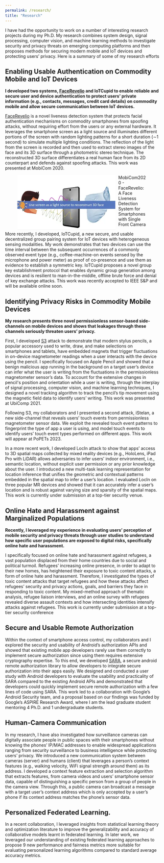 ```yaml
---
permalink: /research/
title: "Research"
---
```



I have had the opportunity to work on a number of interesting research projects during my Ph.D. My research combines system design, signal processing, computer vision, and machine learning methods to investigate security and privacy threats on emerging computing platforms and then proposes methods for securing modern mobile and IoT devices and protecting users’ privacy. Here is a summary of some of my research efforts

<!---
My research has shown multiple new privacy leakages resulting from sensor data available on mobile devices, introduced secure and usable authentication mechanisms for mobile users and IoT devices, proposed usable authorization protocols for mobile developers, demonstrated attacks and defenses against IoT anomaly detection systems, and built secure communication system between humans and cameras through mobile devices. Here is a summary of some of my efforts.

--->

## Enabling Usable Authentication on Commodity Mobile and IoT Devices

<b>I developed two systems, <a href='/files/FaceRevelio.pdf'>FaceRevelio</a> and IoTCupid to enable reliable and secure user and device authentication to protect users’ private information (e.g., contacts, messages, credit card details) on commodity mobile and allow secure communication between IoT devices.</b>

 <a href='/files/FaceRevelio.pdf'>FaceRevelio</a> is a novel liveness detection system that protects facial authentication mechanisms on commodity smartphones from spoofing attacks, without requiring effort from the users or any external hardware. It leverages the smartphone screen as a light source and illuminates different portions of the screen with random lighting patterns for a short duration (∼1 second) to simulate multiple lighting conditions. The reflection of the light from the screen is recorded and then used to extract stereo images of the face and its 3D surface through a photometric stereo technique. The reconstructed 3D surface differentiates a real human face from its 2D counterpart and defends against spoofing attacks. This work was presented at MobiCom 2020.
 
 <figure>
 <a href='https://youtu.be/zGlbclBXQ8Y'><img src="/files/facerevelio_teaser.png"
     alt="FaceRevelio - Teaser Video"
     style="float: left; margin-right: 10px;" /></a>
 <figcaption>MobiCom2020 - FaceRevelio: A Face Liveness Detection System for Smartphones with Single Front Camera</figcaption>
 </figure>
 
More recently, I developed, IoTCupid, a new secure, and usable decentralized group pairing system for IoT devices with heterogeneous sensing modalities. My work demonstrates that two devices can use the time interval between the subsequent occurrences of a commonly observed event type (e.g., coffee-machine-on events sensed by the microphone and power meter) as proof of co-presence and use them as evidence to establish a symmetric key. IoTCupid proposes a novel group key establishment protocol that enables dynamic group generation among devices and is resilient to man-in-the-middle, offline brute force and denial of key exchange attacks. This work was recently accepted to IEEE S&P and will be available online soon.
 
 

## Identifying Privacy Risks in Commodity Mobile Devices

<b>My research presents three novel permissionless sensor-based side-channels on mobile devices and shows that leakages through these channels seriously threaten users’ privacy.</b>

First, I developed <a href='/files/S3.pdf'>S3</a> attack to demonstrate that modern stylus pencils, a popular accessory used to write, draw, and make selections on smartphones and tablets, have embedded magnets that trigger fluctuations in on-device magnetometer readings when a user interacts with the device using the pencil. I specifically focused on Apple Pencil and showed that a benign malicious app running in the background on a target user’s device can infer what the user is writing from the fluctuations in the permissionless magnetometer sensor’s data. To account for the extensive changes in pencil's position and orientation while a user is writing, through the interplay of signal processing, computer vision, and machine learning techniques, I designed a novel tracking algorithm to track the pencil’s tip movement using the magnetic field data to identify users’ writing. This work was presented at UbiComp 2021.

Following S3, my collaborators and I presented a second attack, iStelan, a new side-channel that reveals users’ touch events from permissionless magnetometer sensor data. We exploit the revealed touch event patterns to fingerprint the type of app a user is using, and model touch events to identify users’ touch event types performed on different apps. This work will appear at PoPETs 2023.

In a more recent work, I developed LocIn attack to show that apps’ access to 3D spatial maps collected by mixed reality devices (e.g., HoloLens, iPad Pro with LiDAR) allows adversaries to infer users’ indoor environment, i.e., semantic location, without explicit user permission or any prior knowledge about the user. I introduced a new multi-task learning representation for location inference that unifies the geometric and contextual patterns embedded in the spatial map to infer a user’s location. I evaluated LocIn on three popular MR devices and showed that it can accurately infer a user’s location and is robust against varying size and sparsity of the spatial maps. This work is currently under submission at a top-tier security venue.

## Online Hate and Harassment against Marginalized Populations

<b>Recently, I leveraged my experience in evaluating users’ perception of mobile security and privacy threats through user studies to understand how specific user populations are exposed to digital risks, specifically online hate and harassment.</b>
 
I specifically focused on online hate and harassment against refugees, a vast population displaced from their home countries due to social and political turmoil. Refugees’ increasing online presence, in order to adapt to their new homes, has heightened their exposure to toxic content attacks, a form of online hate and harassment. Therefore, I investigated the types of toxic content attacks that target refugees and how these attacks affect refugees’ security and privacy actions, goals, and barriers they face in responding to toxic content. My mixed-method approach of thematic analysis, refugee liaison interviews, and an online survey with refugees revealed diverse assault contexts and how intersecting identities intensify attacks against refugees. This work is currently under submission at a top-tier security conference



## Secure and Usable Remote Authorization

Within the context of smartphone access control, my collaborators and I explored the security and usability of Android’s authorization APIs and showed that existing mobile app developers rarely use them correctly to implement secure authorization since using them requires extensive cryptography expertise. To this end, we developed <a href=/files/SARA.pdf>SARA</a>, a secure android remote authorization library to allow developers to integrate secure authorization into their apps easily. We designed and conducted a user study with Android developers to evaluate the usability and practicality of SARA compared to the existing Android APIs and demonstrated that developers could quickly implement secure remote authorization with a few lines of code using SARA. This work led to a collaboration with Google’s Android Security team, and a proposal based on our findings was funded by Google’s ASPIRE Research Award, where I am the lead graduate student mentoring 4 Ph.D. and 1 undergraduate students.


## Human-Camera Communication
In my research, I have also investigated how surveillance cameras can digitally associate people in public spaces with their smartphones without knowing the phones’ IP/MAC addresses to enable widespread applications ranging from security surveillance to business intelligence while protecting users’ privacy. We introduced a new communication system between cameras (server) and humans (client) that leverages a person’s context features (e.g., walking velocity, WiFi signal strength around them) as its address. I developed a context feature extraction and selection algorithm that extracts features, from camera videos and users’ smartphone sensor data, capable of distinguishing a specific person from a group of people in the camera view. Through this, a public camera can broadcast a message with a target user’s context address which is only accepted by a user’s phone if its context address matches the phone’s sensor data.


## Personalized Federated Learning.
In a recent collaboration, I leveraged insights from statistical learning theory and optimization literature to improve the generalizability and accuracy of collaborative models learnt in federated learning. In later work, we leveraged our understanding of existing federated learning approaches to propose 9 new performance and fairness metrics more suitable for evaluating personalized learning algorithms compared to standard average accuracy metrics.








